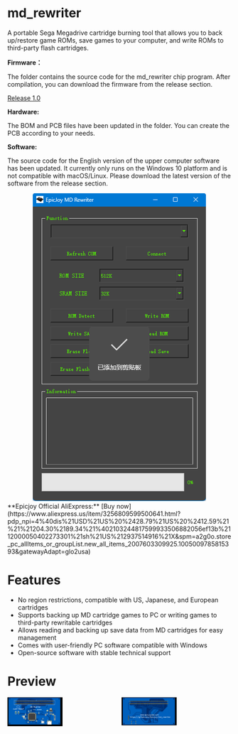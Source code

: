 # md_rewriter
A portable Sega Megadrive cartridge burning tool that allows you to back up/restore game ROMs, save games to your computer, and write ROMs to third-party flash cartridges.

**Firmware：**

The folder contains the source code for the md_rewriter chip program. After compilation, you can download the firmware from the release section.

[Release 1.0](https://github.com/Epicjoy/md_rewriter/releases/download/1.0/md-rewriter-firmware-1.0.hex)

**Hardware:**

The BOM and PCB files have been updated in the folder. You can create the PCB according to your needs.

**Software:**

The source code for the English version of the upper computer software has been updated. It currently only runs on the Windows 10 platform and is not compatible with macOS/Linux. Please download the latest version of the software from the release section.

<div style="display: flex; gap: 10px; flex-wrap: nowrap; justify-content: center;">
  <a href="#"><img style="width: auto; height: auto;" alt="1" src="https://github.com/Epicjoy/md_rewriter/blob/e9a7867387858533a65eab46d8310d473e044b57/Software/wechat_2025-10-10_115020_388.png" /></a>
</div>
**Epicjoy Official AliExpress:** [Buy now](https://www.aliexpress.us/item/3256809599500641.html?pdp_npi=4%40dis%21USD%21US%20%2428.79%21US%20%2412.59%21%21%21204.30%2189.34%21%402103244817599933506882056ef13b%2112000050402273301%21sh%21US%212937514916%21X&spm=a2g0o.store_pc_allItems_or_groupList.new_all_items_2007603309925.1005009785815393&gatewayAdapt=glo2usa)

# Features

- No region restrictions, compatible with US, Japanese, and European cartridges
- Supports backing up MD cartridge games to PC or writing games to third-party rewritable cartridges
- Allows reading and backing up save data from MD cartridges for easy management
- Comes with user-friendly PC software compatible with Windows
- Open-source software with stable technical support
# Preview
<div style="display: flex; gap: 10px; flex-wrap: nowrap; justify-content: center;">
  <a href="#"><img style="width: 50%; height: auto;" alt="1" src="https://github.com/Epicjoy/md_rewriter/blob/a27cef0e95aa3611a9220f6db7fe1dca28f6ff12/Hardware/wechat_2025-10-10_114559_384.png" /></a>
  <a href="#"><img style="width: 50%; height: auto;" alt="2" src="https://github.com/Epicjoy/md_rewriter/blob/a27cef0e95aa3611a9220f6db7fe1dca28f6ff12/Hardware/wechat_2025-10-10_114629_373.png" /></a>
</div>
